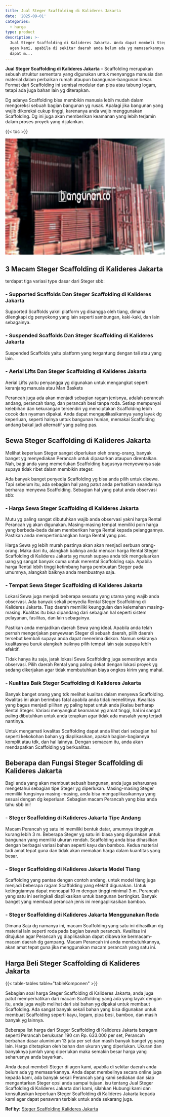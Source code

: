```yaml
---
title: Jual Steger Scaffolding di Kalideres Jakarta
date: '2025-09-01'
categories:
  - harga
type: product
description: >-
  Jual Steger Scaffolding di Kalideres Jakarta. Anda dapat membeli Steger di
  agen kami, apabila di sekitar daerah anda belum ada yg memasarkannya. Anda
  dapat m...
---
```


**Jual Steger Scaffolding di Kalideres Jakarta** – Scaffolding merupakan sebuah struktur sementara yang digunakan untuk menyangga manusia dan material dalam perbaikan rumah ataupun baangunan-bangunan besar. Format dari Scaffolding ini semisal modular dan pipa atau tabung logam, tetapi ada juga bahan lain yg diterapkan.

Dg adanya Scaffolding bisa membikin manusia lebih mudah dalam mengoreksi sebuah bagian bangunan yg rusak. Apalagi jika bangunan yang wajib dikoreksi cukup tinggi, karenanya anda wajib menggunakan Scaffolding. Dg ini juga akan memberikan keamanan yang lebih terjamin dalam proses proyek yang dijalankan.

{{< toc >}}

![Jual Steger Scaffolding di Kalideres Jakarta](/images/sewa-scaffolding-steger-09.png)

## 3 Macam Steger Scaffolding di Kalideres Jakarta

terdapat tiga variasi type dasar dari Steger sbb:

### \- Supported Scaffolds Dan Steger Scaffolding di Kalideres Jakarta

Supported Scaffolds yakni platform yg disangga oleh tiang, dimana dilengkapi dg penyokong yang lain seperti sambungan, kaki-kaki, dan lain sebagainya.

### \- Suspended Scaffolds Dan Steger Scaffolding di Kalideres Jakarta

Suspended Scaffolds yaitu platform yang tergantung dengan tali atau yang lain.

### \- Aerial Lifts Dan Steger Scaffolding di Kalideres Jakarta

Aerial Lifts yaitu penyangga yg digunakan untuk mengangkat seperti keranjang manusia atau Man Baskets

Perancah juga ada akan menjadi sebagian ragam jenisnya, adalah perancah andang, perancah tiang, dan perancah besi tanpa roda. Setiap mempunyai kelebihan dan kekurangan tersendiri yg menciptakan Scaffolding lebih cocok dan nyaman dipakai. Anda dapat mengaplikasikannya yang layak dg keperluan, seperti halnya untuk bangunan hunian, memakai Scaffolding andang bakal jadi alternatif yang paling pas.

## Sewa Steger Scaffolding di Kalideres Jakarta

Melihat keperluan Steger sangat diperlukan oleh orang-orang, banyak banget yg menyediakan Perancah untuk dipasarkan ataupun direntalkan. Nah, bagi anda yang memerlukan Scaffolding bagusnya menyewanya saja supaya tidak ribet dalam membikin steger.

Ada banyak banget penyedia Scaffolding yg bisa anda pilih untuk disewa. Tapi sebelum itu, ada sebagian hal yang patut anda perhatikan seandainya berharap menyewa Scaffolding. Sebagian hal yang patut anda observasi sbb:

### \- Harga Sewa Steger Scaffolding di Kalideres Jakarta

Mutu yg paling sangat dibutuhkan wajib anda observasi yakni harga Rental Perancah yg akan digunakan. Masing-masing tempat memiliki poin harga yang berbeda-beda dalam memberikan harga Rental kepada pelanggannya. Pastikan anda mempertimbangkan harga Rental yang pas.

Harga Sewa yg lebih murah pastinya akan akan menjadi serbuan orang-orang. Maka dari itu, alangkah baiknya anda mencari harga Rental Steger Scaffolding di Kalideres Jakarta yg murah supaya anda tdk mengeluarkan uang yg sangat banyak cuma untuk merental Scaffolding saja. Apabila harga Rental lebih tinggi ketimbang harga pembuatan Steger pada umumnya, alangkah baiknya anda membuatnya saja.

### \- Tempat Sewa Steger Scaffolding di Kalideres Jakarta

Lokasi Sewa juga menjadi beberapa sesuatu yang utama yang wajib anda observasi. Ada banyak sekali penyedia Rental Steger Scaffolding di Kalideres Jakarta. Tiap daerah memiliki keunggulan dan kelemahan masing-masing. Kualitas itu bisa dipandang dari sebagian hal seperti sistem pelayanan, fasilitas, dan lain sebagainya.

Pastikan anda menjadikan daerah Sewa yang ideal. Apabila anda telah pernah mengerjakan penyewaan Steger di sebuah daerah, pilih daerah tersebut kembali supaya anda dapat menerima diskon. Namun sekiranya kualitasnya buruk alangkah baiknya pilih tempat lain saja supaya lebih efektif.

Tidak hanya itu saja, jarak lokasi Sewa Scaffolding juga semestinya anda observasi. Pilih daerah Rental yang paling dekat dengan lokasi proyek yg sedang dikerjakan agar tidak membutuhkan biaya ongkos kirim yang mahal.

### \- Kualitas Baik Steger Scaffolding di Kalideres Jakarta

Banyak banget orang yang tdk melihat kualitas dalam menyewa Scaffolding. Kwalitas ini akan berimbas fatal apabila anda tidak menelitinya. Kwalitas yang bagus menjadi pilihan yg paling tepat untuk anda jikalau berharap Rental Steger. Variasi menyangkut keamanan yg amat tinggi, hal ini sangat paling dibutuhkan untuk anda terapkan agar tidak ada masalah yang terjadi nantinya.

Untuk mengamati kwalitas Scaffolding dapat anda lihat dari sebagian hal seperti kekokohan bahan yg diaplikasikan, apakah bagian-bagiannya komplit atau tdk, dan hal lainnya. Dengan semacam itu, anda akan mendapatkan Scaffolding yg berkualitas.

## Beberapa dan Fungsi Steger Scaffolding di Kalideres Jakarta

Bagi anda yang akan membuat sebuah bangunan, anda juga seharusnya mengetahui sebagian tipe Steger yg diperlukan. Masing-masing Steger memiliki fungsinya masing-masing, anda bisa mengaplikasikannya yang sesuai dengan dg keperluan. Sebagian macam Perancah yang bisa anda tahu sbb ini!

### \- Steger Scaffolding di Kalideres Jakarta Tipe Andang

Macam Perancah yg satu ini memiliki bentuk datar, umumnya tingginya kurang lebih 3 m. Beberapa Steger yg satu ini biasa yang digunakan untuk bangunan yang memiliki ukuran rendah. Scaffolding anda bisa dihasilkan dengan berbagai variasi bahan seperti kayu dan bamboo. Kedua material tadi amat tepat guna dan tidak akan memakan harga dalam kuantitas yang besar.

### \- Steger Scaffolding di Kalideres Jakarta Model Tiang

Scaffolding yang pantas dengan contoh andang, untuk model tiang juga menjadi beberapa ragam Scaffolding yang efektif digunakan. Untuk ketinggiannya dapat mencapai 10 m dengan tinggi minimal 3 m. Perancah yang satu ini seringkali diaplikasikan untuk bangunan bertingkat. Banyak banget yang membuat perancah jenis ini mengaplikasikan bamboo.

### \- Steger Scaffolding di Kalideres Jakarta Menggunakan Roda

Dimana Saja dg namanya ini, macam Scaffolding yang satu ini dihasilkan dg material lain seperti roda pada bagian bawah perancah. Kwalitas ini ditujukan agar Perancah yg diaplikasikan dapat dibawa ke bermacam-macam daerah dg gampang. Macam Perancah ini anda membutuhkannya, akan amat tepat guna jika menggunakan macam perancah yang satu ini.

## Harga Beli Steger Scaffolding di Kalideres Jakarta

{{< table-tables table="tableKomponen" >}}

Sebagian soal harga Steger Scaffolding di Kalideres Jakarta, anda juga patut memperhatikan dari macam Scaffolding yang ada yang layak dengan itu, anda juga wajib melihat dari sisi bahan yg dipakai untuk membaut Scaffolding. Ada sangat banyak sekali bahan yang bisa digunakan untuk membuat Scaffolding seperti kayu, logam, pipa besi, bamboo, dan masih banyak yg lainnya.

Beberapa list harga dari Steger Scaffolding di Kalideres Jakarta beragam seperti Perancah berukuran 190 cm Rp. 633.000 per set, Perancah berbahan dasar aluminium 13 juta per set dan masih banyak banget yg yang lain. Harga ditetapkan oleh bahan dan ukuran yang diperlukan. Ukuran dan banyaknya jumlah yang diperlukan maka semakin besar harga yang seharusnya anda bayarkan.

Anda dapat membeli Steger di agen kami, apabila di sekitar daerah anda belum ada yg memasarkannya. Anda dapat membelinya secara online juga kepada kami, ada banyak sekali Perancah yang kami sediakan dan siap mengantarkan Steger opsi anda sampai tujuan. isu tentang Jual Steger Scaffolding di Kalideres Jakarta dari kami, silahkan Hubungi kami dan konsultasikan keperluan Steger Scaffolding di Kalideres Jakarta kepada kami agar dapat penawran terbiak untuk anda sekarang juga.

**Ref by:** [Steger Scaffolding Kalideres Jakarta](https://id.wikipedia.org/wiki/Steger)
